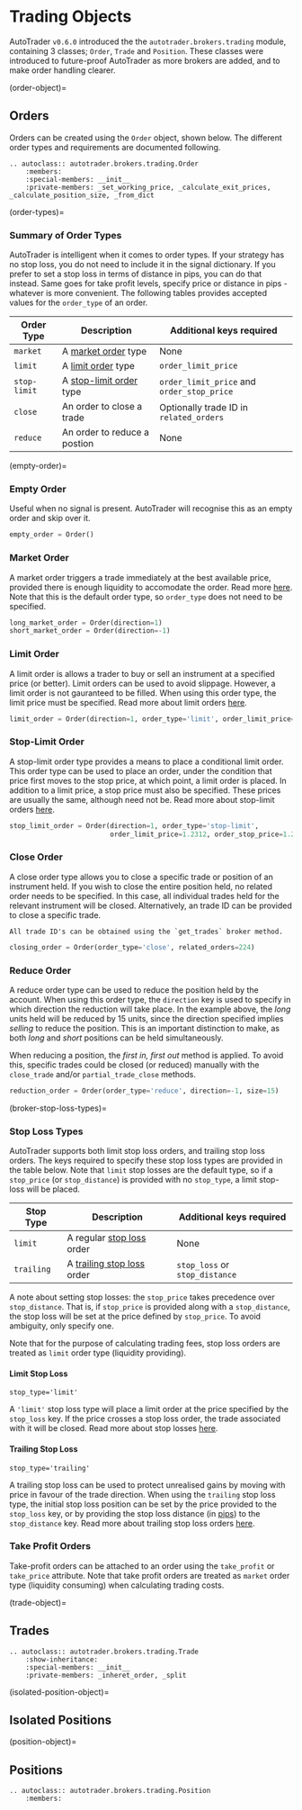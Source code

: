 # Trading Objects

AutoTrader `v0.6.0` introduced the the `autotrader.brokers.trading` module, containing 3 classes; `Order`, `Trade` and 
`Position`. These classes were introduced to future-proof AutoTrader as more brokers are added, and to make order 
handling clearer.


(order-object)=
## Orders
Orders can be created using the `Order` object, shown below. The different order types and requirements are
documented following.

```{eval-rst}
.. autoclass:: autotrader.brokers.trading.Order
    :members:
    :special-members: __init__
    :private-members: _set_working_price, _calculate_exit_prices, _calculate_position_size, _from_dict
```


(order-types)=
### Summary of Order Types

AutoTrader is intelligent when it comes to order types. If your strategy has no stop loss, you do not need to 
include it in the signal dictionary. If you prefer to set a stop loss in terms of distance in pips, you can do 
that instead. Same goes for take profit levels, specify price or distance in pips - whatever is more convenient.
The following tables provides accepted values for the `order_type` of an order.

| Order Type | Description | Additional keys required |
|------------|-------------|--------------------------|
| `market`   | A [market order](https://www.investopedia.com/terms/m/marketorder.asp) type | None |
| `limit` | A [limit order](https://www.investopedia.com/terms/l/limitorder.asp) type | `order_limit_price` |
| `stop-limit` | A [stop-limit order](https://www.investopedia.com/terms/s/stop-limitorder.asp) type | `order_limit_price` and `order_stop_price` |
| `close` | An order to close a trade | Optionally trade ID in `related_orders` |
| `reduce` | An order to reduce a postion | None |


(empty-order)=
### Empty Order
Useful when no signal is present. AutoTrader will recognise this as an empty order and skip over it.

```python
empty_order = Order()
```

### Market Order

A market order triggers a trade immediately at the best available price, provided there is enough liquidity 
to accomodate the order. Read more [here](https://www.investopedia.com/terms/m/marketorder.asp). Note that
this is the default order type, so `order_type` does not need to be specified.

```python
long_market_order = Order(direction=1)
short_market_order = Order(direction=-1)
```

### Limit Order
A limit order is allows a trader to buy or sell an instrument at a specified price (or better). Limit orders can
be used to avoid slippage. However, a limit order is not gauranteed to be filled. When using this order type, the 
limit price must be specified. Read more about limit orders [here](https://www.investopedia.com/terms/l/limitorder.asp).

```python
limit_order = Order(direction=1, order_type='limit', order_limit_price=1.2312)
```

### Stop-Limit Order
A stop-limit order type provides a means to place a conditional limit order. This order type can be used to place an order,
under the condition that price first moves to the stop price, at which point, a limit order is placed. In addition to a limit 
price, a stop price must also be specified. These prices are usually the same, although need not be. Read more about 
stop-limit orders [here](https://www.investopedia.com/terms/s/stop-limitorder.asp).

```python
stop_limit_order = Order(direction=1, order_type='stop-limit', 
                         order_limit_price=1.2312, order_stop_price=1.2300)
```

### Close Order
A close order type allows you to close a specific trade or position of an instrument held. If you wish to close the entire position
held, no related order needs to be specified. In this case, all individual trades held for the relevant instrument will be closed. 
Alternatively, an trade ID can be provided to close a specific trade. 

```{note}
All trade ID's can be obtained using the `get_trades` broker method. 
```

```python
closing_order = Order(order_type='close', related_orders=224)
```

### Reduce Order
A reduce order type can be used to reduce the position held by the account. When using this order type, the `direction` key is used
to specify in which direction the reduction will take place. In the example above, the *long* units held will be reduced by 15 units,
since the direction specified implies *selling* to reduce the position. This is an important distinction to make, as both *long* and
*short* positions can be held simultaneously.

When reducing a position, the *first in, first out* method is applied. To avoid this, specific trades could be closed (or reduced) 
manually with the `close_trade` and/or `partial_trade_close` methods.

```py
reduction_order = Order(order_type='reduce', direction=-1, size=15)
```



(broker-stop-loss-types)=
### Stop Loss Types
AutoTrader supports both limit stop loss orders, and trailing stop loss orders. The keys required to specify these stop loss 
types are provided in the table below. Note that `limit` stop losses are the default type, so if a `stop_price` (or 
`stop_distance`) is provided with no `stop_type`, a limit stop-loss will be placed.


| Stop Type | Description | Additional keys required |
|------------|-------------|--------|
| `limit` | A regular [stop loss](https://www.investopedia.com/terms/s/stop-lossorder.asp) order | None |
| `trailing` | A [trailing stop loss](https://www.investopedia.com/terms/t/trailingstop.asp) order | `stop_loss` or `stop_distance` |


A note about setting stop losses: the `stop_price` takes precedence over `stop_distance`. That is, if `stop_price` is 
provided along with a `stop_distance`, the stop loss will be set at the price defined by `stop_price`. To avoid ambiguity, 
only specify one.


Note that for the purpose of calculating trading fees, stop loss orders are treated as `limit` order type (liquidity providing).

#### Limit Stop Loss
`stop_type='limit'`

A `'limit'` stop loss type will place a limit order at the price specified by the `stop_loss` key. If the price crosses a stop loss
order, the trade associated with it will be closed. Read more about stop losses 
[here](https://www.investopedia.com/terms/s/stop-lossorder.asp).

#### Trailing Stop Loss
`stop_type='trailing'`

A trailing stop loss can be used to protect unrealised gains by moving with price in favour of the trade direction. When using the 
`trailing` stop loss type, the initial stop loss position can be set by the price provided to the `stop_loss` key, or by providing
the stop loss distance (in [pips](https://www.investopedia.com/ask/answers/06/pipexplained.asp)) to the `stop_distance` key.
Read more about trailing stop loss orders [here](https://www.investopedia.com/terms/t/trailingstop.asp).



### Take Profit Orders
Take-profit orders can be attached to an order using the `take_profit` or `take_price` attribute. Note that take profit orders
are treated as `market` order type (liquidity consuming) when calculating trading costs.


(trade-object)=
## Trades
```{eval-rst}
.. autoclass:: autotrader.brokers.trading.Trade
    :show-inheritance:
    :special-members: __init__
    :private-members: _inheret_order, _split
```


(isolated-position-object)=
## Isolated Positions



(position-object)=
## Positions
```{eval-rst}
.. autoclass:: autotrader.brokers.trading.Position
    :members:
```
